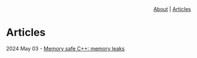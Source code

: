 <div id="header-menu" style="text-align:right;"><a href="/">About</a> | <a href="/articles">Articles</a></div>

# Articles

2024 May 03 - [Memory safe C++: memory leaks](/memory-safe-cpp)
